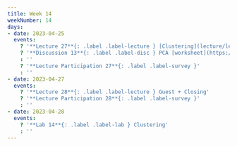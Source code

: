 ```yaml
---
title: Week 14
weekNumber: 14
days:
- date: 2023-04-25
  events:
    ? '**Lecture 27**{: .label .label-lecture } [Clustering](lecture/lec27)'
    ? '**Discussion 13**{: .label .label-disc } PCA [worksheet](https://drive.google.com/file/d/1mqRSBShsdiKqymMf0wfQfwaw-_hJsdcl/view?usp=sharing), [notebook](https://data100.datahub.berkeley.edu/hub/user-redirect/git-pull?repo=https%3A%2F%2Fgithub.com%2FDS-100%2Fsp23&branch=main&urlpath=lab%2Ftree%2Fsp23-dev%2Fdisc%2Fdisc13%2Fdisc13.ipynb)' 
    : ''
    ? '**Lecture Participation 27**{: .label .label-survey }'
    : ''
- date: 2023-04-27
  events:
    ? '**Lecture 28**{: .label .label-lecture } Guest + Closing'
    ? '**Lecture Participation 28**{: .label .label-survey }'
    : ''
- date: 2023-04-28
  events:
    ? '**Lab 14**{: .label .label-lab } Clustering'
    : ''
---
```

